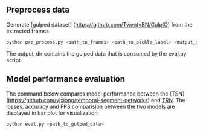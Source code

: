 
## Preprocess data
Generate [gulped dataset] (https://github.com/TwentyBN/GulpIO) from the extracted frames
```bash
python pre_process.py <path_to_frames> <path_to_pickle_label> <output_dir>
```
The output_dir contains the gulped data that is consumed by the eval.py script


## Model performance evaluation
The command below compares model performance between the [TSN] (https://github.com/yjxiong/temporal-segment-networks) and [TRN](https://github.com/zhoubolei/TRN-pytorch). The losses, accuracy and FPS comparision between the two models are displayed in bar plot for visualization

```bash
python eval.py <path_to_gulped_data>
```